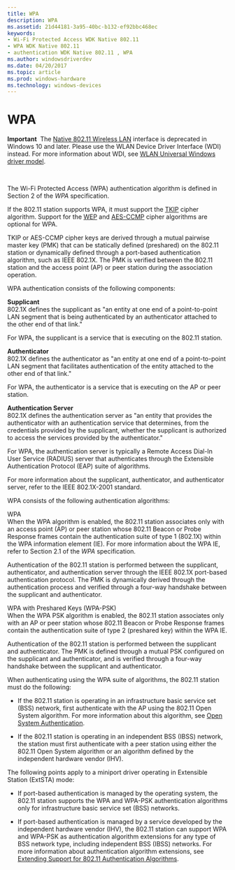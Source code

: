 ```yaml
---
title: WPA
description: WPA
ms.assetid: 21d44181-3a95-40bc-b132-ef92bbc468ec
keywords:
- Wi-Fi Protected Access WDK Native 802.11
- WPA WDK Native 802.11
- authentication WDK Native 802.11 , WPA
ms.author: windowsdriverdev
ms.date: 04/20/2017
ms.topic: article
ms.prod: windows-hardware
ms.technology: windows-devices
---
```


# WPA


**Important**  The [Native 802.11 Wireless LAN](native-802-11-wireless-lan4.md) interface is deprecated in Windows 10 and later. Please use the WLAN Device Driver Interface (WDI) instead. For more information about WDI, see [WLAN Universal Windows driver model](wifi-universal-driver-model.md).

 

The Wi-Fi Protected Access (WPA) authentication algorithm is defined in Section 2 of the *WPA* specification.

If the 802.11 station supports WPA, it must support the [TKIP](tkip.md) cipher algorithm. Support for the [WEP](wep.md) and [AES-CCMP](aes-ccmp.md) cipher algorithms are optional for WPA.

TKIP or AES-CCMP cipher keys are derived through a mutual pairwise master key (PMK) that can be statically defined (preshared) on the 802.11 station or dynamically defined through a port-based authentication algorithm, such as IEEE 802.1X. The PMK is verified between the 802.11 station and the access point (AP) or peer station during the association operation.

WPA authentication consists of the following components:

<a href="" id="supplicant"></a>**Supplicant**  
802.1X defines the supplicant as "an entity at one end of a point-to-point LAN segment that is being authenticated by an authenticator attached to the other end of that link."

For WPA, the supplicant is a service that is executing on the 802.11 station.

<a href="" id="authenticator"></a>**Authenticator**  
802.1X defines the authenticator as "an entity at one end of a point-to-point LAN segment that facilitates authentication of the entity attached to the other end of that link."

For WPA, the authenticator is a service that is executing on the AP or peer station.

<a href="" id="authentication-server-------"></a>**Authentication Server**   
802.1X defines the authentication server as "an entity that provides the authenticator with an authentication service that determines, from the credentials provided by the supplicant, whether the supplicant is authorized to access the services provided by the authenticator."

For WPA, the authentication server is typically a Remote Access Dial-In User Service (RADIUS) server that authenticates through the Extensible Authentication Protocol (EAP) suite of algorithms.

For more information about the supplicant, authenticator, and authenticator server, refer to the IEEE 802.1X-2001 standard.

WPA consists of the following authentication algorithms:

<a href="" id="wpa"></a>WPA  
When the WPA algorithm is enabled, the 802.11 station associates only with an access point (AP) or peer station whose 802.11 Beacon or Probe Response frames contain the authentication suite of type 1 (802.1X) within the WPA information element (IE). For more information about the WPA IE, refer to Section 2.1 of the *WPA* specification.

Authentication of the 802.11 station is performed between the supplicant, authenticator, and authentication server through the IEEE 802.1X port-based authentication protocol. The PMK is dynamically derived through the authentication process and verified through a four-way handshake between the supplicant and authenticator.

<a href="" id="wpa-with-preshared-keys--wpa-psk-"></a>WPA with Preshared Keys (WPA-PSK)  
When the WPA PSK algorithm is enabled, the 802.11 station associates only with an AP or peer station whose 802.11 Beacon or Probe Response frames contain the authentication suite of type 2 (preshared key) within the WPA IE.

Authentication of the 802.11 station is performed between the supplicant and authenticator. The PMK is defined through a mutual PSK configured on the supplicant and authenticator, and is verified through a four-way handshake between the supplicant and authenticator.

When authenticating using the WPA suite of algorithms, the 802.11 station must do the following:

-   If the 802.11 station is operating in an infrastructure basic service set (BSS) network, first authenticate with the AP using the 802.11 Open System algorithm. For more information about this algorithm, see [Open System Authentication](open-system-authentication.md).

-   If the 802.11 station is operating in an independent BSS (IBSS) network, the station must first authenticate with a peer station using either the 802.11 Open System algorithm or an algorithm defined by the independent hardware vendor (IHV).

The following points apply to a miniport driver operating in Extensible Station (ExtSTA) mode:

-   If port-based authentication is managed by the operating system, the 802.11 station supports the WPA and WPA-PSK authentication algorithms only for infrastructure basic service set (BSS) networks.

-   If port-based authentication is managed by a service developed by the independent hardware vendor (IHV), the 802.11 station can support WPA and WPA-PSK as authentication algorithm extensions for any type of BSS network type, including independent BSS (IBSS) networks. For more information about authentication algorithm extensions, see [Extending Support for 802.11 Authentication Algorithms](extending-support-for-802-11-authentication-algorithms.md).

 

 





